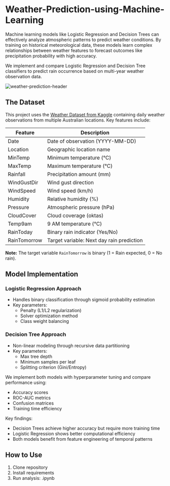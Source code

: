 # Weather-Prediction-using-Machine-Learning

Machine learning models like Logistic Regression and Decision Trees can effectively analyze atmospheric patterns to predict weather conditions. By training on historical meteorological data, these models learn complex relationships between weather features to forecast outcomes like precipitation probability with high accuracy.

We implement and compare Logistic Regression and Decision Tree classifiers to predict rain occurrence based on multi-year weather observation data.

![weather-prediction-header](https://i.pinimg.com/736x/a4/8c/3e/a48c3eddd75956b8cdf9f6b465df605d.jpg)

## The Dataset

This project uses the [Weather Dataset from Kaggle](https://www.kaggle.com/datasets/jsphyg/weather-dataset-rattle-package) containing daily weather observations from multiple Australian locations. Key features include:

| Feature | Description |
|---|---|
| Date | Date of observation (YYYY-MM-DD) |
| Location | Geographic location name |
| MinTemp | Minimum temperature (°C) |
| MaxTemp | Maximum temperature (°C) |
| Rainfall | Precipitation amount (mm) |
| WindGustDir | Wind gust direction |
| WindSpeed | Wind speed (km/h) |
| Humidity | Relative humidity (%) |
| Pressure | Atmospheric pressure (hPa) |
| CloudCover | Cloud coverage (oktas) |
| Temp9am | 9 AM temperature (°C) |
| RainToday | Binary rain indicator (Yes/No) |
| RainTomorrow | Target variable: Next day rain prediction |

**Note:** The target variable `RainTomorrow` is binary (1 = Rain expected, 0 = No rain).

## Model Implementation

### Logistic Regression Approach
- Handles binary classification through sigmoid probability estimation
- Key parameters:
  - Penalty (L1/L2 regularization)
  - Solver optimization method
  - Class weight balancing

### Decision Tree Approach
- Non-linear modeling through recursive data partitioning
- Key parameters:
  - Max tree depth
  - Minimum samples per leaf
  - Splitting criterion (Gini/Entropy)

We implement both models with hyperparameter tuning and compare performance using:
- Accuracy scores
- ROC-AUC metrics
- Confusion matrices
- Training time efficiency

Key findings:
- Decision Trees achieve higher accuracy but require more training time
- Logistic Regression shows better computational efficiency
- Both models benefit from feature engineering of temporal patterns

## How to Use
1. Clone repository
2. Install requirements
3. Run analysis: .ipynb
